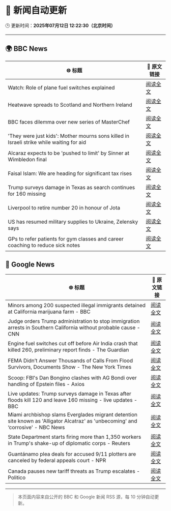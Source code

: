 # 🧠 新闻自动更新

🕒 更新时间：**2025年07月12日 12:22:30（北京时间）**

---

## 🌍 BBC News

| 🌐 标题 | 🔗 原文链接 |
|--------|-------------|
| Watch: Role of plane fuel switches explained | [阅读全文](https://www.bbc.com/news/videos/cx2vrdd5xkeo) |
| Heatwave spreads to Scotland and Northern Ireland | [阅读全文](https://www.bbc.com/news/articles/c5y2jd5yye9o) |
| BBC faces dilemma over new series of MasterChef | [阅读全文](https://www.bbc.com/news/articles/cm2mx9x5yrno) |
| 'They were just kids': Mother mourns sons killed in Israeli strike while waiting for aid | [阅读全文](https://www.bbc.com/news/articles/cy9xgrrq54go) |
| Alcaraz expects to be 'pushed to limit' by Sinner at Wimbledon final | [阅读全文](https://www.bbc.com/sport/tennis/articles/cy8gl12d7lxo) |
| Faisal Islam: We are heading for significant tax rises | [阅读全文](https://www.bbc.com/news/articles/c9dgn647nplo) |
| Trump surveys damage in Texas as search continues for 160 missing | [阅读全文](https://www.bbc.com/news/articles/cr5vlp0pmdzo) |
| Liverpool to retire number 20 in honour of Jota | [阅读全文](https://www.bbc.com/sport/football/articles/cpqnwpxle79o) |
| US has resumed military supplies to Ukraine, Zelensky says | [阅读全文](https://www.bbc.com/news/articles/crl04200dp4o) |
| GPs to refer patients for gym classes and career coaching to reduce sick notes | [阅读全文](https://www.bbc.com/news/articles/cwyx880d1w8o) |

## 📰 Google News

| 🌐 标题 | 🔗 原文链接 |
|--------|-------------|
| Minors among 200 suspected illegal immigrants detained at California marijuana farm - BBC | [阅读全文](https://news.google.com/rss/articles/CBMiWkFVX3lxTFBXM3YxUFZjSnRuMFNmenNiRTFDcFdxX3N0TTNqQkZ3NmwtM1dKMzRfM3B0VndLd1FBa0k0bGJGTWNEVHROS0pIY1BjenA5RnZ4N2tSNHZMbTJIQdIBX0FVX3lxTFBjYlVUVmxfdl9uTnE4c1ZaenJ3MU5QODg1NHZpYzRGdnp2VGQ3QndmUl9xTmd4d0pZN3JPcmpJMXRmMFlTNkpabjBVZFhGX2c3M2hONVZLekFGanVmb3Rv?oc=5) |
| Judge orders Trump administration to stop immigration arrests in Southern California without probable cause - CNN | [阅读全文](https://news.google.com/rss/articles/CBMijgFBVV95cUxNSnM2eXBlaENsWi1FOFZSZTdGS2I1ZWVWWVRyTVJRREc0WlFIcTlybks0U0VORVZ0b2IzSFZTdS1oSFliMFpwdWNVcmVkS1VWTU9EOHBneXZxcnVCQXRVT0xzSmVaZEpUdktMNEtPZXM4T1BZaWtZa2RVOGh6QTVwNDFwdVhpV1JSZXNwR0lR0gGTAUFVX3lxTE82dEVsVDNPQVkyeTZUaUF2VGloS1B3eDAzTWkyMXV2T2J2emJTWXhTZV9pSHRCZldHcGg1dXJUVlBVcDdWemlKbHUyNWlxVzhPT0N6dWpnVk4tN0Uyb2d5OVlaanF2Q0d1U1k0N1F6WkZaUGtzR2tJbVNYYWNIN2pVRm9zYjlNUXJtRDNOYS1saDlNTQ?oc=5) |
| Engine fuel switches cut off before Air India crash that killed 260, preliminary report finds - The Guardian | [阅读全文](https://news.google.com/rss/articles/CBMixAFBVV95cUxQZ05OYjZkMF9wWWZmZ19XckhqcVhqSElwVjEtME9ubUstajB2MkFHeXlTcXdZVWIzNEEtSVZhdTBKdGQ4eTg0Wm4xRVBRLUtueEFGZk9ISGhXQ2pFZklGdzF2endOQkdTS3dBdHd0bUpYZ002NW0tRUQtZHJSV2hFRnpwTFFTVlpLRS05S1MwdFNyU1VsOTZ3NnlPQ1preU1HOFA3N0RuLXQ3ZUdoT0p1eWM3TW0tYTkycE1wS21QbFExOS1M?oc=5) |
| FEMA Didn’t Answer Thousands of Calls From Flood Survivors, Documents Show - The New York Times | [阅读全文](https://news.google.com/rss/articles/CBMihAFBVV95cUxOYURKb3JtYkVUbjJ6QjVfX1BMc0N0SVVLdExjN0taV0x1VTh0VF82a0k3bUtaX3F4dUpEYkFkblRCajVmbUYxdU5zN1ZuMEVFZWU0SzA3VlNHMzZvekRfTUtfY3l0UW90ZGtKUUNyaDlPVDhnTHJjTTJNT1ZTZWRsbVZweEs?oc=5) |
| Scoop: FBI's Dan Bongino clashes with AG Bondi over handling of Epstein files - Axios | [阅读全文](https://news.google.com/rss/articles/CBMif0FVX3lxTE5RNlllS2NNeTZMZTlGZjcxT0M2a2pxZlYyTjBYd2lEVzFvVzlfMXctLXVoX0xIR0p0RnFwVEh5c3Z3X0lZOXV1NDg2RndyZWJlZ1JaUHhjVEloMHhMLVBDakFWay1CU3RIMWJwMzhNdFVfMGRoTzgybEdfR0xFSjQ?oc=5) |
| Live updates: Trump surveys damage in Texas after floods kill 120 and leave 160 missing - live updates - BBC | [阅读全文](https://news.google.com/rss/articles/CBMiVEFVX3lxTE5zZGNzYU9KS1NDbExlN3J1TmVLSVI0UEJMNk5sYjJiRmhzZ1JPOHltNmw5LW1PcWRJejF4MXZaN2dUcEVVNkRVek82QjNqRjNqYlh1VA?oc=5) |
| Miami archbishop slams Everglades migrant detention site known as 'Alligator Alcatraz' as 'unbecoming' and ‘corrosive' - NBC News | [阅读全文](https://news.google.com/rss/articles/CBMipgFBVV95cUxQZjJIQ1NVMkZrWXkxcEtYSU1lU0pBcUxEVXNyc0tlRzUzS21PSUh4TlROVkJZaVMyb3RtV0I3LXZFS0h6aHZNZWJMNlh4TE1FbU1WS0d3MWRmamtPWFk0RHdnMnFmQmY2OG02V0pjeklJSTlQX0Jmd0s0bWt4M0h0bXlLUlRNWDN2d00zUU83dDUzRTlOUTBmSjY0SWlIUzZxUmpGRE1B0gFWQVVfeXFMT3NuQmdwX2dobWFOS1c3V0VWYlZra09yT2NxV1BBbFA1UktiV0NGRWloNkk5cTRBcnhqSUhRODhlcnJwTWxBa2oyanVpNW03QU5OVXZyMHc?oc=5) |
| State Department starts firing more than 1,350 workers in Trump's shake-up of diplomatic corps - Reuters | [阅读全文](https://news.google.com/rss/articles/CBMixAFBVV95cUxPTjFMQlJ5NTAxekNsS0RFdzc1dWtucFUzOEtHaVI1QlVqRlFjRVNBV1FFQzFZVVlfaUxxZHFLV2hldEQwWDVGUFNUNHR6S1JCbXBfRnRqZGdMQ1dyUk5qbWlsMkM4UkpFajF4M3BGbHpMNW9oSUxMeXZrclZsU1RiVm9kN2ZfYVBmSEluamtnelJ0RkxXTDJzWDhiWnBSTm9zYy1JQ3Q4MDFtQjZsOTBlR1duZGdpZGJZRUJpT1ZGc1RpY2RP?oc=5) |
| Guantánamo plea deals for accused 9/11 plotters are canceled by federal appeals court - NPR | [阅读全文](https://news.google.com/rss/articles/CBMiiwFBVV95cUxPRGtYeXdVS0JISzZZUFZYTFU2UUFPWWNTazJIbHRFNmRrY3ZmbXlWOXpXUjJqTFM2SzlvZzZ5OUlaWUZXblVfMThKeDd4cG9uVVloSkU4cXM4UWVIM1pVTDlkOEFLVFpta1F6RVM2UmhYMGpLb0h5UnYtTkFMbTBEMXZlVUFucGlZbTNr?oc=5) |
| Canada pauses new tariff threats as Trump escalates - Politico | [阅读全文](https://news.google.com/rss/articles/CBMiqAFBVV95cUxNQ3Flc3ppMUlkQlpKWmstbGJGbjlMSmRRQ2o5QXlaN2U2bUEwMGxfbFRjZVYybGJLOC1zWllvMHpGM0xjbHhnbEt6WThyaTI4aWRoU2RKbmRwVVh4R01DNnc3WW1NTjJHV1BDX1BLcDg5cl84ZnpPVERJeUV6NEJwMzV5NnhyVzQ4TW1Wa0RMMFU0VDRsMVNydmYtQ1o5MWZOYlJhWXowTVU?oc=5) |

---
> 本页面内容来自公开的 BBC 和 Google 新闻 RSS 源，每 10 分钟自动更新。